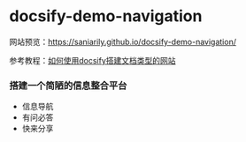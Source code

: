 # docsify-demo-navigation

网站预览：https://saniarily.github.io/docsify-demo-navigation/


参考教程：[如何使用docsify搭建文档类型的网站](https://mp.weixin.qq.com/s/TPXHaTdfTYKrcpm77gPHyA)

### 搭建一个简陋的信息整合平台

- 信息导航
- 有问必答
- 快来分享
